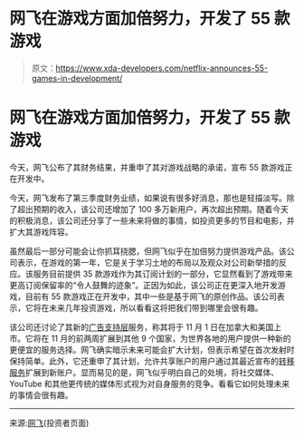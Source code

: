 # 网飞在游戏方面加倍努力，开发了 55 款游戏

> 原文：<https://www.xda-developers.com/netflix-announces-55-games-in-development/>

# 网飞在游戏方面加倍努力，开发了 55 款游戏

今天，网飞公布了其财务结果，并重申了其对游戏战略的承诺，宣布 55 款游戏正在开发中。

今天，网飞发布了第三季度财务业绩，如果说有很多好消息，那也是轻描淡写。除了超出预期的收入，该公司还增加了 100 多万新用户，再次超出预期。随着今天的积极消息，该公司还分享了一些未来将做的事情，如投资更多的节目和电影，并扩大其游戏阵容。

虽然最后一部分可能会让你抓耳挠腮，但网飞似乎在加倍努力提供游戏产品。该公司表示，在游戏的第一年，它是关于学习土地的布局以及观众对公司新举措的反应。该服务目前提供 35 款游戏作为其订阅计划的一部分，它显然看到了游戏带来更高订阅保留率的“令人鼓舞的迹象”。正因为如此，该公司正在更深入地开发游戏，目前有 55 款游戏正在开发中，其中一些是基于网飞的原创作品。该公司表示，它将在未来几年投资游戏，所以看看这将把我们带到哪里会很有趣。

该公司还讨论了其新的[广告支持层](https://www.xda-developers.com/netflix-ad-supported-next-month/)服务，称其将于 11 月 1 日在加拿大和美国上市。它将在 11 月的前两周扩展到其他 9 个国家，为世界各地的用户提供一种新的更便宜的服务选择。网飞确实暗示未来可能会扩大计划，但表示希望在首次发射时保持简单。此外，它还重申了其计划，允许共享账户的用户通过其最近宣布的[转移服务](https://www.xda-developers.com/netflix-profile-transfer-tool/)扩展到新账户。显而易见的是，网飞似乎明白自己的处境，将社交媒体、YouTube 和其他更传统的媒体形式视为对自身服务的竞争。看看它如何处理未来的事情会很有趣。

* * *

来源:[网飞](https://s22.q4cdn.com/959853165/files/doc_financials/2022/q3/FINAL-Q3-22-Shareholder-Letter.pdf)(投资者页面)
